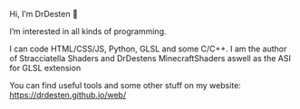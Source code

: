 Hi, I’m DrDesten 👋

I’m interested in all kinds of programming.

I can code HTML/CSS/JS, Python, GLSL and some C/C++.
I am the author of Stracciatella Shaders and DrDestens MinecraftShaders aswell as the ASI for GLSL extension

You can find useful tools and some other stuff on my website:
https://drdesten.github.io/web/
